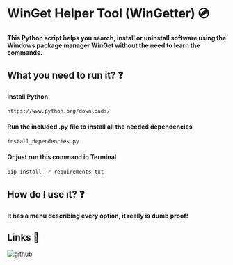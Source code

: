 
# WinGet Helper Tool (WinGetter) 💿

#### This Python script helps you search, install or uninstall software using the Windows package manager WinGet without the need to learn the commands.


## What you need to run it? ❓

#### Install Python

```
https://www.python.org/downloads/
```

#### Run the included .py file to install all the needed dependencies

```py
install_dependencies.py
```

#### Or just run this command in Terminal

```py
pip install -r requirements.txt
```




## How do I use it? ❓

#### It has a menu describing every option, it really is dumb proof!


##  Links 🔗
[![github](https://img.shields.io/badge/my_portfolio-000?style=for-the-badge&logo=ko-fi&logoColor=white)](https://github.com/ByteBendr)


